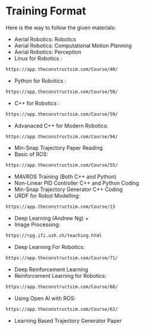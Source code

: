 # Training Format

Here is the way to follow the given materials:
* Aerial Robotics: Robotics
* Aerial Robotics: Computational Motion Planning
* Aerial Robotics: Perception
* Linux for Robotics : 
```sh
https://app.theconstructsim.com/Course/40/
```
* Python for Robotics : 
```sh
https://app.theconstructsim.com/Course/58/
```
* C++ for Robotics : 
```sh
https://app.theconstructsim.com/Course/59/
```
* Advanaced C++ for Modern Robotics:
```sh
https://app.theconstructsim.com/Course/94/
```
* Min-Snap Trajectory Paper Reading
* Basic of ROS:
```sh
https://app.theconstructsim.com/Course/55/
```
* MAVROS Training (Both C++ and Python)
* Non-Linear PID Controller C++ and Python Coding
* Min-Snap Trajectory Generator C++ Coding
* URDF for Robot Modelling:
```sh
https://app.theconstructsim.com/Course/13
```
* Deep Learning (Andrew Ng) + 
* Image Processing:
```sh
https://rpg.ifi.uzh.ch/teaching.html
```
* Deep Learning For Robotics: 
```sh
https://app.theconstructsim.com/Course/71/
```
* Deep Reinforcement Learning
* Reinforcement Learning for Robotics:
```sh
https://app.theconstructsim.com/Course/68/
```
* Using Open AI with ROS:
```sh
https://app.theconstructsim.com/Course/62/
```
* Learning Based Trajectory Generator Paper



